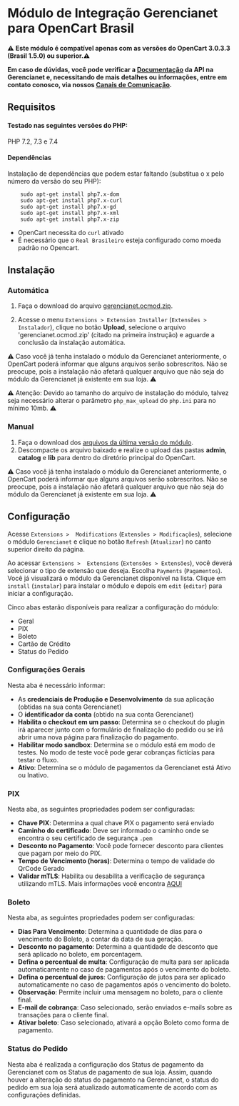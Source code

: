 # Módulo de Integração Gerencianet  para OpenCart Brasil #

:warning: **Este módulo é compatível apenas com as versões do OpenCart 3.0.3.3 (Brasil 1.5.0) ou superior.**:warning:

**Em caso de dúvidas, você pode verificar a [Documentação](https://dev.gerencianet.com.br/docs/opencart-pix) da API na Gerencianet e, necessitando de mais detalhes ou informações, entre em contato conosco, via nossos [Canais de Comunicação](https://gerencianet.com.br/central-de-ajuda).**

## Requisitos

#### Testado nas seguintes versões do PHP:
  PHP  7.2, 7.3 e 7.4

#### Dependências
Instalação de dependências que podem estar faltando (substitua o x pelo número da versão do seu PHP): 
```
    sudo apt-get install php7.x-dom
    sudo apt-get install php7.x-curl
    sudo apt-get install php7.x-gd
    sudo apt-get install php7.x-xml
    sudo apt-get install php7.x-zip
```

- OpenCart necessita do <code>curl</code> ativado
- É necessário que o <code>Real Brasileiro</code> esteja configurado como moeda padrão no Opencart.

## Instalação
### Automática

1. Faça o download do arquivo [gerencianet.ocmod.zip](auto/).

2. Acesse o menu `Extensions > Extension Installer` (`Extensões > Instalador`), clique no botão **Upload**, selecione o arquivo 'gerencianet.ocmod.zip' (citado na primeira instrução) e aguarde a conclusão da instalação automática.

:warning: Caso você já tenha instalado o módulo da Gerencianet anteriormente, o OpenCart poderá informar que alguns arquivos serão sobrescritos. Não se preocupe, pois a instalação não afetará qualquer arquivo que não seja do módulo da Gerencianet já existente em sua loja. :warning:

:warning: Atenção: Devido ao tamanho do arquivo de instalação do módulo, talvez seja necessário alterar o parâmetro `php_max_upload` do `php.ini` para no mínimo 10mb. :warning:


### Manual

1. Faça o download dos [arquivos da última versão do módulo](manual/).
2. Descompacte os arquivo baixado e realize o upload das pastas **admin**, **catalog** e **lib** para dentro do diretório principal do OpenCart.

:warning: Caso você já tenha instalado o módulo da Gerencianet anteriormente, o OpenCart poderá informar que alguns arquivos serão sobrescritos. Não se preocupe, pois a instalação não afetará qualquer arquivo que não seja do módulo da Gerencianet já existente em sua loja. :warning:


## Configuração

Acesse `Extensions >  Modifications` (`Extensões > Modificações`), selecione o módulo `Gerencianet` e clique no botão `Refresh` (`Atualizar`) no canto superior direito da página.

Ao acessar `Extensions >  Extensions` (`Extensões > Extensões`), você deverá selecionar o tipo de extensão que deseja. Escolha `Payments` (`Pagamentos`). Você já visualizará o módulo da Gerencianet disponível na lista. Clique em `install` (`instalar`) para instalar o módulo e depois em `edit` (`editar`) para iniciar a configuração.

Cinco abas estarão disponíveis para realizar a configuração do módulo:

* Geral
* PIX
* Boleto
* Cartão de Crédito
* Status do Pedido

### Configurações Gerais

Nesta aba é necessário informar:
* As **credenciais de Produção e Desenvolvimento** da sua aplicação (obtidas na sua conta Gerencianet)
* O **identificador da conta** (obtido na sua conta Gerencianet)
* **Habilita o checkout em um passo**: Determina se o  checkout do plugin  irá aparecer junto com o formulário de finalização do pedido ou se irá abrir uma nova página para finalização do pagamento.
* **Habilitar modo sandbox**: Determina se o módulo está em modo de testes. No modo de teste você pode gerar cobranças fictícias para testar o fluxo.
* **Ativo**: Determina se o módulo de pagamentos da Gerencianet está Ativo ou Inativo.

### PIX

Nesta aba, as seguintes propriedades podem ser configuradas:

* **Chave PIX**: Determina a qual chave PIX o pagamento será enviado
* **Caminho do certificado**: Deve ser informado o caminho onde se encontra o seu certificado de segurança `.pem`
* **Desconto no Pagamento**: Você pode fornecer desconto para clientes que pagam por meio do PIX.
* **Tempo de Vencimento (horas)**: Determina o tempo de validade do QrCode Gerado
* **Validar mTLS**: Habilita ou desabilita a verificação de segurança utilizando mTLS. Mais informações você encontra [AQUI](https://dev.gerencianet.com.br/docs/api-pix#section-webhook)

### Boleto

Nesta aba, as seguintes propriedades podem ser configuradas:

* **Dias Para Vencimento**: Determina a quantidade de dias  para o vencimento do Boleto, a contar da data de sua geração.
* **Desconto no pagamento**: Determina a quantidade de desconto que será aplicado no boleto,  em porcentagem.
* **Defina o percentual de multa**: Configuração de multa para ser aplicada automaticamente  no caso de pagamentos após o vencimento do boleto.
* **Defina o percentual de juros**: Configuração de jutos para ser aplicado automaticamente  no caso de pagamentos após o vencimento do boleto.
* **Observação**: Permite incluir uma mensagem no boleto, para o cliente final.
* **E-mail de cobrança**: Caso selecionado, serão enviados e-mails sobre as transações para o cliente final.
* **Ativar boleto**: Caso selecionado,   ativará a opção Boleto como forma de pagamento.



### Status do Pedido

Nesta aba é realizada a configuração dos Status de pagamento da Gerencianet com os Status de pagamento de sua loja. Assim, quando houver a alteração do status do pagamento na Gerencianet,  o status do pedido em sua loja será atualizado automaticamente de acordo com as configurações definidas.
